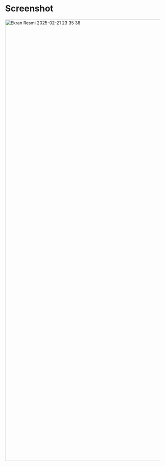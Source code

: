 # Screenshot
<img width="1440" alt="Ekran Resmi 2025-02-21 23 35 38" src="https://github.com/user-attachments/assets/1ec0d7d6-6390-4d7d-9d20-424ca2ac4a86" />

